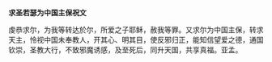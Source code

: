 **求圣若瑟为中国主保祝文**

虔恭求尔，为我等转达於尔，所爱之子耶稣，赦我等罪。又求尔为中国主保，转求天主，怜视中国未奉教人，开其心、明其目，使反邪归正，能知信望爱之德，通国钦崇，圣教大行，不致邪魔诱感，及至死后，同升天国，共享真福。亚孟。
